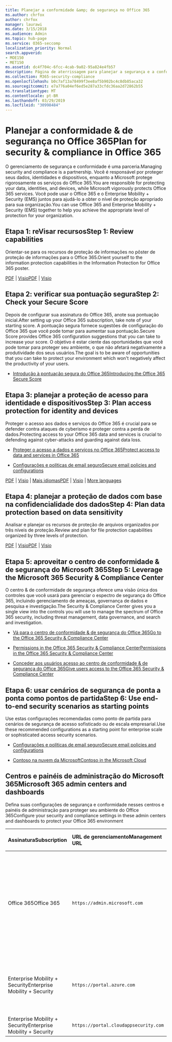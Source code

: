 ```yaml
---
title: Planejar a conformidade &amp; de segurança no Office 365
ms.author: chrfox
author: chrfox
manager: laurawi
ms.date: 3/15/2018
ms.audience: Admin
ms.topic: hub-page
ms.service: O365-seccomp
localization_priority: Normal
search.appverid:
- MOE150
- MET150
ms.assetid: dc4f704c-6fcc-4cab-9a02-95a824e4fb57
description: Página de aterrissagem para planejar a segurança e a conformidade
ms.collection: M365-security-compliance
ms.openlocfilehash: b0c7af13a78499f3ee8af5b902bc4c8db85aca32
ms.sourcegitcommit: e7a776a04ef6ed5e287a33cfdc36aa2d72862b55
ms.translationtype: MT
ms.contentlocale: pt-BR
ms.lasthandoff: 03/29/2019
ms.locfileid: "30998484"
---
```

# <a name="plan-for-security-amp-compliance-in-office-365"></a><span data-ttu-id="d6e9e-103">Planejar a conformidade &amp; de segurança no Office 365</span><span class="sxs-lookup"><span data-stu-id="d6e9e-103">Plan for security &amp; compliance in Office 365</span></span>

<span data-ttu-id="d6e9e-104">O gerenciamento de segurança e conformidade é uma parceria.</span><span class="sxs-lookup"><span data-stu-id="d6e9e-104">Managing security and compliance is a partnership.</span></span> <span data-ttu-id="d6e9e-105">Você é responsável por proteger seus dados, identidades e dispositivos, enquanto a Microsoft protege rigorosamente os serviços do Office 365.</span><span class="sxs-lookup"><span data-stu-id="d6e9e-105">You are responsible for protecting your data, identities, and devices, while Microsoft vigorously protects Office 365 services.</span></span> <span data-ttu-id="d6e9e-106">Você pode usar o Office 365 e o Enterprise Mobility + Security (EMS) juntos para ajudá-lo a obter o nível de proteção apropriado para sua organização.</span><span class="sxs-lookup"><span data-stu-id="d6e9e-106">You can use Office 365 and Enterprise Mobility + Security (EMS) together to help you achieve the appropriate level of protection for your organization.</span></span>
  
## <a name="step-1-review-capabilities"></a><span data-ttu-id="d6e9e-107">Etapa 1: reVisar recursos</span><span class="sxs-lookup"><span data-stu-id="d6e9e-107">Step 1: Review capabilities</span></span>

<span data-ttu-id="d6e9e-108">Orientar-se para os recursos de proteção de informações no pôster de proteção de informações para o Office 365.</span><span class="sxs-lookup"><span data-stu-id="d6e9e-108">Orient yourself to the information protection capabilities in the Information Protection for Office 365 poster.</span></span> 
  
<span data-ttu-id="d6e9e-109">[PDF](https://download.microsoft.com/download/2/3/D/23D91386-8349-4F7A-9470-FD5AED861F16/MSFT_cloud_architecture_informationprotection.pdf) | [Visio](https://download.microsoft.com/download/2/3/D/23D91386-8349-4F7A-9470-FD5AED861F16/MSFT_cloud_architecture_informationprotection.vsd)</span><span class="sxs-lookup"><span data-stu-id="d6e9e-109">[PDF](https://download.microsoft.com/download/2/3/D/23D91386-8349-4F7A-9470-FD5AED861F16/MSFT_cloud_architecture_informationprotection.pdf) | [Visio](https://download.microsoft.com/download/2/3/D/23D91386-8349-4F7A-9470-FD5AED861F16/MSFT_cloud_architecture_informationprotection.vsd)</span></span>
  
## <a name="step-2-check-your-secure-score"></a><span data-ttu-id="d6e9e-110">Etapa 2: verificar sua pontuação segura</span><span class="sxs-lookup"><span data-stu-id="d6e9e-110">Step 2: Check your Secure Score</span></span>

<span data-ttu-id="d6e9e-111">Depois de configurar sua assinatura do Office 365, anote sua pontuação inicial.</span><span class="sxs-lookup"><span data-stu-id="d6e9e-111">After setting up your Office 365 subscription, take note of your starting score.</span></span> <span data-ttu-id="d6e9e-112">A pontuação segura fornece sugestões de configuração do Office 365 que você pode tomar para aumentar sua pontuação.</span><span class="sxs-lookup"><span data-stu-id="d6e9e-112">Secure Score provides Office 365 configuration suggestions that you can take to increase your score.</span></span> <span data-ttu-id="d6e9e-113">O objetivo é estar ciente das oportunidades que você pode tomar para proteger seu ambiente, o que não afetará negativamente a produtividade dos seus usuários.</span><span class="sxs-lookup"><span data-stu-id="d6e9e-113">The goal is to be aware of opportunities that you can take to protect your environment which won't negatively affect the productivity of your users.</span></span>
  
- [<span data-ttu-id="d6e9e-114">Introdução à pontuação segura do Office 365</span><span class="sxs-lookup"><span data-stu-id="d6e9e-114">Introducing the Office 365 Secure Score</span></span>](office-365-secure-score.md)
    
## <a name="step-3-plan-access-protection-for-identity-and-devices"></a><span data-ttu-id="d6e9e-115">Etapa 3: planejar a proteção de acesso para identidade e dispositivos</span><span class="sxs-lookup"><span data-stu-id="d6e9e-115">Step 3: Plan access protection for identity and devices</span></span>

<span data-ttu-id="d6e9e-116">Proteger o acesso aos dados e serviços do Office 365 é crucial para se defender contra ataques de cyberismo e proteger contra a perda de dados.</span><span class="sxs-lookup"><span data-stu-id="d6e9e-116">Protecting access to your Office 365 data and services is crucial to defending against cyber-attacks and guarding against data loss.</span></span>
  
- [<span data-ttu-id="d6e9e-117">Proteger o acesso a dados e serviços no Office 365</span><span class="sxs-lookup"><span data-stu-id="d6e9e-117">Protect access to data and services in Office 365</span></span>](protect-access-to-data-and-services.md)
    
- [<span data-ttu-id="d6e9e-118">Configurações e políticas de email seguro</span><span class="sxs-lookup"><span data-stu-id="d6e9e-118">Secure email policies and configurations</span></span>](https://docs.microsoft.com/microsoft-365/enterprise/secure-email-recommended-policies)
    
<span data-ttu-id="d6e9e-119">[PDF](https://go.microsoft.com/fwlink/p/?linkid=841656) | [Visio](https://go.microsoft.com/fwlink/p/?linkid=841657) | [Mais idiomas](https://www.microsoft.com/download/details.aspx?id=55032)</span><span class="sxs-lookup"><span data-stu-id="d6e9e-119">[PDF](https://go.microsoft.com/fwlink/p/?linkid=841656) | [Visio](https://go.microsoft.com/fwlink/p/?linkid=841657) | [More languages](https://www.microsoft.com/download/details.aspx?id=55032)</span></span>
  
## <a name="step-4-plan-data-protection-based-on-data-sensitivity"></a><span data-ttu-id="d6e9e-120">Etapa 4: planejar a proteção de dados com base na confidencialidade dos dados</span><span class="sxs-lookup"><span data-stu-id="d6e9e-120">Step 4: Plan data protection based on data sensitivity</span></span>

<span data-ttu-id="d6e9e-121">Analisar e planejar os recursos de proteção de arquivos organizados por três níveis de proteção.</span><span class="sxs-lookup"><span data-stu-id="d6e9e-121">Review and plan for file protection capabilities organized by three levels of protection.</span></span>
  
<span data-ttu-id="d6e9e-122">[PDF](http://download.microsoft.com/download/7/8/9/789645A5-BD10-4541-BC33-F8D1EFF5E911/MSFT_cloud_architecture_O365%20file%20protection.pdf) | [Visio](http://download.microsoft.com/download/7/8/9/789645A5-BD10-4541-BC33-F8D1EFF5E911/MSFT_cloud_architecture_O365%20file%20protection.vsdx)</span><span class="sxs-lookup"><span data-stu-id="d6e9e-122">[PDF](http://download.microsoft.com/download/7/8/9/789645A5-BD10-4541-BC33-F8D1EFF5E911/MSFT_cloud_architecture_O365%20file%20protection.pdf) | [Visio](http://download.microsoft.com/download/7/8/9/789645A5-BD10-4541-BC33-F8D1EFF5E911/MSFT_cloud_architecture_O365%20file%20protection.vsdx)</span></span>
  
## <a name="step-5-leverage-the-microsoft-365-security-amp-compliance-center"></a><span data-ttu-id="d6e9e-123">Etapa 5: aproveitar o centro de conformidade &amp; de segurança do Microsoft 365</span><span class="sxs-lookup"><span data-stu-id="d6e9e-123">Step 5: Leverage the Microsoft 365 Security &amp; Compliance Center</span></span>

<span data-ttu-id="d6e9e-124">O centro &amp; de conformidade de segurança oferece uma visão única dos controles que você usará para gerenciar o espectro de segurança do Office 365, incluindo gerenciamento de ameaças, governança de dados e pesquisa e investigação.</span><span class="sxs-lookup"><span data-stu-id="d6e9e-124">The Security &amp; Compliance Center gives you a single view into the controls you will use to manage the spectrum of Office 365 security, including threat management, data governance, and search and investigation.</span></span> 
  
- [<span data-ttu-id="d6e9e-125">Vá para o centro de conformidade &amp; de segurança do Office 365</span><span class="sxs-lookup"><span data-stu-id="d6e9e-125">Go to the Office 365 Security &amp; Compliance Center</span></span>](go-to-the-securitycompliance-center.md)
    
- [<span data-ttu-id="d6e9e-126">Permissions in the Office 365 Security &amp; Compliance Center</span><span class="sxs-lookup"><span data-stu-id="d6e9e-126">Permissions in the Office 365 Security &amp; Compliance Center</span></span>](permissions-in-the-security-and-compliance-center.md)
    
- [<span data-ttu-id="d6e9e-127">Conceder aos usuários acesso ao centro de conformidade &amp; de segurança do Office 365</span><span class="sxs-lookup"><span data-stu-id="d6e9e-127">Give users access to the Office 365 Security &amp; Compliance Center</span></span>](grant-access-to-the-security-and-compliance-center.md)
    
## <a name="step-6-use-end-to-end-security-scenarios-as-starting-points"></a><span data-ttu-id="d6e9e-128">Etapa 6: usar cenários de segurança de ponta a ponta como pontos de partida</span><span class="sxs-lookup"><span data-stu-id="d6e9e-128">Step 6: Use end-to-end security scenarios as starting points</span></span>

<span data-ttu-id="d6e9e-129">Use estas configurações recomendadas como ponto de partida para cenários de segurança de acesso sofisticado ou de escala empresarial.</span><span class="sxs-lookup"><span data-stu-id="d6e9e-129">Use these recommended configurations as a starting point for enterprise scale or sophisticated access security scenarios.</span></span>
  
- [<span data-ttu-id="d6e9e-130">Configurações e políticas de email seguro</span><span class="sxs-lookup"><span data-stu-id="d6e9e-130">Secure email policies and configurations</span></span>](https://docs.microsoft.com/microsoft-365/enterprise/secure-email-recommended-policies)
    
- [<span data-ttu-id="d6e9e-131">Contoso na nuvem da Microsoft</span><span class="sxs-lookup"><span data-stu-id="d6e9e-131">Contoso in the Microsoft Cloud</span></span>](http://aka.ms/cloudarchcontoso)
    
## <a name="microsoft-365-admin-centers-and-dashboards"></a><span data-ttu-id="d6e9e-132">Centros e painéis de administração do Microsoft 365</span><span class="sxs-lookup"><span data-stu-id="d6e9e-132">Microsoft 365 admin centers and dashboards</span></span>

<span data-ttu-id="d6e9e-133">Defina suas configurações de segurança e conformidade nesses centros e painéis de administração para proteger seu ambiente do Office 365</span><span class="sxs-lookup"><span data-stu-id="d6e9e-133">Configure your security and compliance settings in these admin centers and dashboards to protect your Office 365 environment</span></span>
  
|<span data-ttu-id="d6e9e-134">**Assinatura**</span><span class="sxs-lookup"><span data-stu-id="d6e9e-134">**Subscription**</span></span>|<span data-ttu-id="d6e9e-135">**URL de gerenciamento**</span><span class="sxs-lookup"><span data-stu-id="d6e9e-135">**Management URL**</span></span>|<span data-ttu-id="d6e9e-136">**Painéis e centros de administração**</span><span class="sxs-lookup"><span data-stu-id="d6e9e-136">**Dashboards and admin centers**</span></span>|
|:-----|:-----|:-----|
|<span data-ttu-id="d6e9e-137">Office 365</span><span class="sxs-lookup"><span data-stu-id="d6e9e-137">Office 365</span></span>  <br/> |`https://admin.microsoft.com`  <br/> | <span data-ttu-id="d6e9e-138">Centro de administração do Microsoft 365</span><span class="sxs-lookup"><span data-stu-id="d6e9e-138">Microsoft 365 admin center</span></span>  <br/>  <span data-ttu-id="d6e9e-139">Security &amp; Compliance Center</span><span class="sxs-lookup"><span data-stu-id="d6e9e-139">Security &amp; Compliance Center</span></span>  <br/>  <span data-ttu-id="d6e9e-140">Centro de administração do Exchange</span><span class="sxs-lookup"><span data-stu-id="d6e9e-140">Exchange admin center</span></span>  <br/>  <span data-ttu-id="d6e9e-141">Centro de administração do SharePoint e centro de administração do OneDrive for Business</span><span class="sxs-lookup"><span data-stu-id="d6e9e-141">SharePoint admin center and OneDrive for Business admin center</span></span>  <br/> |
|<span data-ttu-id="d6e9e-142">Enterprise Mobility + Security</span><span class="sxs-lookup"><span data-stu-id="d6e9e-142">Enterprise Mobility + Security</span></span>  <br/> |`https://portal.azure.com`  <br/> | <span data-ttu-id="d6e9e-143">Azure Active Directory</span><span class="sxs-lookup"><span data-stu-id="d6e9e-143">Azure Active Directory</span></span>  <br/>  <span data-ttu-id="d6e9e-144">Gerenciamento de aplicativos móveis da Microsoft</span><span class="sxs-lookup"><span data-stu-id="d6e9e-144">Microsoft Mobile Application Management</span></span>  <br/>  <span data-ttu-id="d6e9e-145">Microsoft Intune</span><span class="sxs-lookup"><span data-stu-id="d6e9e-145">Microsoft Intune</span></span>  <br/> |
|<span data-ttu-id="d6e9e-146">Enterprise Mobility + Security</span><span class="sxs-lookup"><span data-stu-id="d6e9e-146">Enterprise Mobility + Security</span></span>  <br/> |`https://portal.cloudappsecurity.com`  <br/> | <span data-ttu-id="d6e9e-147">Segurança no Aplicativo na Nuvem</span><span class="sxs-lookup"><span data-stu-id="d6e9e-147">Cloud App Security</span></span>  <br/> |
   

